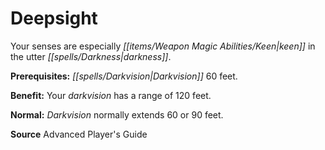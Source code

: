 ﻿---
cssclass: [feats]

---
# Deepsight

Your senses are especially _[[items/Weapon Magic Abilities/Keen|keen]]_ in the utter _[[spells/Darkness|darkness]]_.

**Prerequisites:** _[[spells/Darkvision|Darkvision]]_ 60 feet.

**Benefit:** Your _darkvision_ has a range of 120 feet.

**Normal:** _Darkvision_ normally extends 60 or 90 feet.

**Source** Advanced Player's Guide